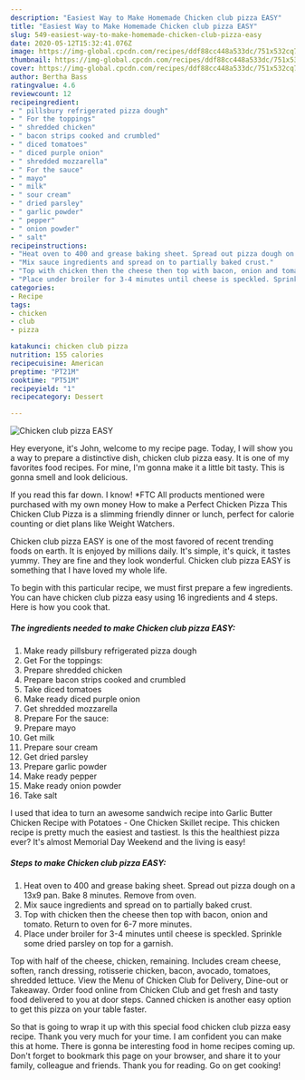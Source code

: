 ```yaml
---
description: "Easiest Way to Make Homemade Chicken club pizza EASY"
title: "Easiest Way to Make Homemade Chicken club pizza EASY"
slug: 549-easiest-way-to-make-homemade-chicken-club-pizza-easy
date: 2020-05-12T15:32:41.076Z
image: https://img-global.cpcdn.com/recipes/ddf88cc448a533dc/751x532cq70/chicken-club-pizza-easy-recipe-main-photo.jpg
thumbnail: https://img-global.cpcdn.com/recipes/ddf88cc448a533dc/751x532cq70/chicken-club-pizza-easy-recipe-main-photo.jpg
cover: https://img-global.cpcdn.com/recipes/ddf88cc448a533dc/751x532cq70/chicken-club-pizza-easy-recipe-main-photo.jpg
author: Bertha Bass
ratingvalue: 4.6
reviewcount: 12
recipeingredient:
- " pillsbury refrigerated pizza dough"
- " For the toppings"
- " shredded chicken"
- " bacon strips cooked and crumbled"
- " diced tomatoes"
- " diced purple onion"
- " shredded mozzarella"
- " For the sauce"
- " mayo"
- " milk"
- " sour cream"
- " dried parsley"
- " garlic powder"
- " pepper"
- " onion powder"
- " salt"
recipeinstructions:
- "Heat oven to 400 and grease baking sheet. Spread out pizza dough on a 13x9 pan. Bake 8 minutes. Remove from oven."
- "Mix sauce ingredients and spread on to partially baked crust."
- "Top with chicken then the cheese then top with bacon, onion and tomato. Return to oven for 6-7 more minutes."
- "Place under broiler for 3-4 minutes until cheese is speckled. Sprinkle some dried parsley on top for a garnish."
categories:
- Recipe
tags:
- chicken
- club
- pizza

katakunci: chicken club pizza 
nutrition: 155 calories
recipecuisine: American
preptime: "PT21M"
cooktime: "PT51M"
recipeyield: "1"
recipecategory: Dessert

---
```



![Chicken club pizza EASY](https://img-global.cpcdn.com/recipes/ddf88cc448a533dc/751x532cq70/chicken-club-pizza-easy-recipe-main-photo.jpg)

Hey everyone, it's John, welcome to my recipe page. Today, I will show you a way to prepare a distinctive dish, chicken club pizza easy. It is one of my favorites food recipes. For mine, I'm gonna make it a little bit tasty. This is gonna smell and look delicious.

If you read this far down. I know! *FTC All products mentioned were purchased with my own money How to make a Perfect Chicken Pizza This Chicken Club Pizza is a slimming friendly dinner or lunch, perfect for calorie counting or diet plans like Weight Watchers.

Chicken club pizza EASY is one of the most favored of recent trending foods on earth. It is enjoyed by millions daily. It's simple, it's quick, it tastes yummy. They are fine and they look wonderful. Chicken club pizza EASY is something that I have loved my whole life.


To begin with this particular recipe, we must first prepare a few ingredients. You can have chicken club pizza easy using 16 ingredients and 4 steps. Here is how you cook that.

<!--inarticleads1-->

##### The ingredients needed to make Chicken club pizza EASY:

1. Make ready  pillsbury refrigerated pizza dough
1. Get  For the toppings:
1. Prepare  shredded chicken
1. Prepare  bacon strips cooked and crumbled
1. Take  diced tomatoes
1. Make ready  diced purple onion
1. Get  shredded mozzarella
1. Prepare  For the sauce:
1. Prepare  mayo
1. Get  milk
1. Prepare  sour cream
1. Get  dried parsley
1. Prepare  garlic powder
1. Make ready  pepper
1. Make ready  onion powder
1. Take  salt


I used that idea to turn an awesome sandwich recipe into Garlic Butter Chicken Recipe with Potatoes - One Chicken Skillet recipe. This chicken recipe is pretty much the easiest and tastiest. Is this the healthiest pizza ever? It&#39;s almost Memorial Day Weekend and the living is easy! 

<!--inarticleads2-->

##### Steps to make Chicken club pizza EASY:

1. Heat oven to 400 and grease baking sheet. Spread out pizza dough on a 13x9 pan. Bake 8 minutes. Remove from oven.
1. Mix sauce ingredients and spread on to partially baked crust.
1. Top with chicken then the cheese then top with bacon, onion and tomato. Return to oven for 6-7 more minutes.
1. Place under broiler for 3-4 minutes until cheese is speckled. Sprinkle some dried parsley on top for a garnish.


Top with half of the cheese, chicken, remaining. Includes cream cheese, soften, ranch dressing, rotisserie chicken, bacon, avocado, tomatoes, shredded lettuce. View the Menu of Chicken Club for Delivery, Dine-out or Takeaway. Order food online from Chicken Club and get fresh and tasty food delivered to you at door steps. Canned chicken is another easy option to get this pizza on your table faster. 

So that is going to wrap it up with this special food chicken club pizza easy recipe. Thank you very much for your time. I am confident you can make this at home. There is gonna be interesting food in home recipes coming up. Don't forget to bookmark this page on your browser, and share it to your family, colleague and friends. Thank you for reading. Go on get cooking!
